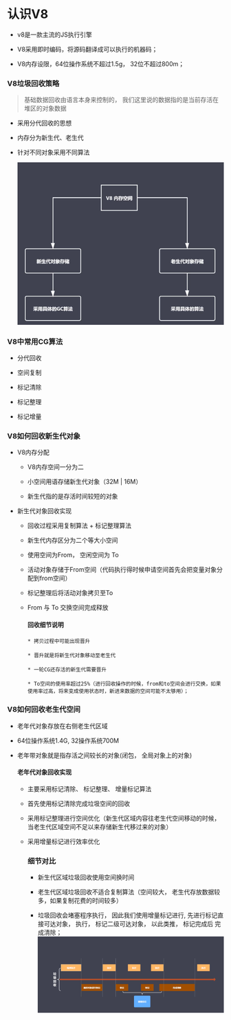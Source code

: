 # 认识V8

* v8是一款主流的JS执行引擎

* V8采用即时编码，将源码翻译成可以执行的机器码；

* V8内存设限，64位操作系统不超过1.5g， 32位不超过800m；

### V8垃圾回收策略

> 基础数据回收由语言本身来控制的， 我们这里说的数据指的是当前存活在堆区的对象数据

* 采用分代回收的思想

* 内存分为新生代、老生代

* 针对不同对象采用不同算法

  ![](v8.jpg 'v8垃圾回收')

### V8中常用CG算法

* 分代回收

* 空间复制

* 标记清除

* 标记整理

* 标记增量

### V8如何回收新生代对象

 * V8内存分配

    * V8内存空间一分为二

    * 小空间用语存储新生代对象（32M | 16M）

    * 新生代指的是存活时间较短的对象

  * 新生代对象回收实现

    * 回收过程采用复制算法 + 标记整理算法

    * 新生代内存区分为二个等大小空间

    * 使用空间为From， 空闲空间为 To

    * 活动对象存储于From空间（代码执行得时候申请空间首先会把变量对象分配到from空间）

    * 标记整理后将活动对象拷贝至To

    * From 与 To 交换空间完成释放

      #### 回收细节说明

          * 拷贝过程中可能出现晋升

          * 晋升就是将新生代对象移动至老生代

          * 一轮CG还存活的新生代需要晋升

          * To空间的使用率超过25%（进行回收操作的时候，from和to空间会进行交换，如果使用率过高，将来变成使用状态时，新进来数据的空间可能不太够用）；

### V8如何回收老生代空间

* 老年代对象存放在右侧老生代区域

* 64位操作系统1.4G, 32操作系统700M

* 老年带对象就是指存活之间较长的对象(闭包， 全局对象上的对象)

  #### 老年代对象回收实现

  * 主要采用标记清除、 标记整理、 增量标记算法

  * 首先使用标记清除完成垃圾空间的回收

  * 采用标记整理进行空间优化（新生代区域内容往老生代空间移动的时候，当老生代区域空间不足以来存储新生代移过来的对象）

  * 采用增量标记进行效率优化

    ### 细节对比

    * 新生代区域垃圾回收使用空间换时间

    * 老生代区域垃圾回收不适合复制算法（空间较大， 老生代存放数据较多，如果复制花费的时间较多）

    * 垃圾回收会堵塞程序执行， 因此我们使用增量标记进行, 先进行标记直接可达对象， 执行， 标记二级可达对象， 以此类推， 标记完成后 完成清除；
    ![](05-2.jpg)


